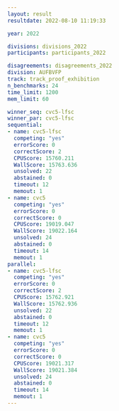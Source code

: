 ```yaml
---
layout: result
resultdate: 2022-08-10 11:19:33

year: 2022

divisions: divisions_2022
participants: participants_2022

disagreements: disagreements_2022
division: AUFBVFP
track: track_proof_exhibition
n_benchmarks: 24
time_limit: 1200
mem_limit: 60

winner_seq: cvc5-lfsc
winner_par: cvc5-lfsc
sequential:
- name: cvc5-lfsc
  competing: "yes"
  errorScore: 0
  correctScore: 2
  CPUScore: 15760.211
  WallScore: 15763.636
  unsolved: 22
  abstained: 0
  timeout: 12
  memout: 1
- name: cvc5
  competing: "yes"
  errorScore: 0
  correctScore: 0
  CPUScore: 19019.047
  WallScore: 19022.164
  unsolved: 24
  abstained: 0
  timeout: 14
  memout: 1
parallel:
- name: cvc5-lfsc
  competing: "yes"
  errorScore: 0
  correctScore: 2
  CPUScore: 15762.921
  WallScore: 15762.936
  unsolved: 22
  abstained: 0
  timeout: 12
  memout: 1
- name: cvc5
  competing: "yes"
  errorScore: 0
  correctScore: 0
  CPUScore: 19021.317
  WallScore: 19021.384
  unsolved: 24
  abstained: 0
  timeout: 14
  memout: 1
---
```

